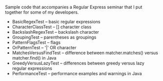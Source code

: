 Sample code that accompanies a Regular Express seminar that I put together for some of my developers.

* BasicRegexTest – basic regular expressions
* CharacterClassTest – [] character class
* BackslashRegexTest – backslash character
* GroupingTest – parentheses as groupings
* PatternFlagsTest – flags
* OrPatternTest – '|' OR character
* MatchesVersusFindTest – difference between matcher.matches() versus matcher.find() in Java
* GreedyVersusLazyTest – differences between greedy versus lazy regular expressions
* PerformanceTest – performance examples and warnings in Java
